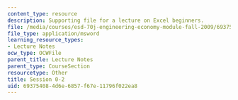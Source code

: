 ```yaml
---
content_type: resource
description: Supporting file for a lecture on Excel beginners.
file: /media/courses/esd-70j-engineering-economy-module-fall-2009/693754084d6e6857f67e11796f022ea8_ESD70session0_2.xls
file_type: application/msword
learning_resource_types:
- Lecture Notes
ocw_type: OCWFile
parent_title: Lecture Notes
parent_type: CourseSection
resourcetype: Other
title: Session 0-2
uid: 69375408-4d6e-6857-f67e-11796f022ea8
---
```

